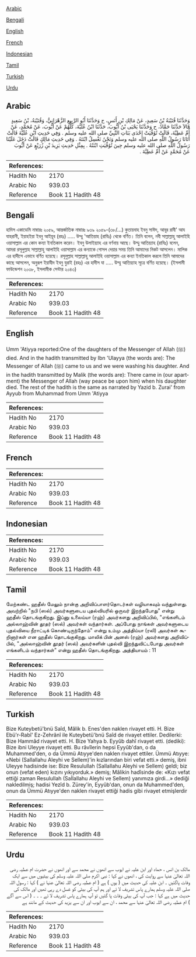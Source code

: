 [Arabic](#arabic)

[Bengali](#bengali)

[English](#english)

[French](#french)

[Indonesian](#indonesian)

[Tamil](#tamil)

[Turkish](#turkish)

[Urdu](#urdu)

## Arabic


<div dir="rtl" lang="ar" style={{fontSize:'larger',backgroundColor:'#f8f9fa',padding:20}}>
وَحَدَّثَنَا قُتَيْبَةُ بْنُ سَعِيدٍ، عَنْ مَالِكِ بْنِ أَنَسٍ، ح وَحَدَّثَنَا أَبُو الرَّبِيعِ الزَّهْرَانِيُّ، وَقُتَيْبَةُ، بْنُ سَعِيدٍ قَالاَ حَدَّثَنَا حَمَّادٌ، ح وَحَدَّثَنَا يَحْيَى بْنُ أَيُّوبَ، حَدَّثَنَا ابْنُ عُلَيَّةَ، كُلُّهُمْ عَنْ أَيُّوبَ، عَنْ مُحَمَّدٍ، عَنْ أُمِّ عَطِيَّةَ، قَالَتْ تُوُفِّيَتْ إِحْدَى بَنَاتِ النَّبِيِّ صلى الله عليه وسلم ‏.‏ وَفِي حَدِيثِ ابْنِ عُلَيَّةَ قَالَتْ أَتَانَا رَسُولُ اللَّهِ صلى الله عليه وسلم وَنَحْنُ نَغْسِلُ ابْنَتَهُ ‏.‏ وَفِي حَدِيثِ مَالِكٍ قَالَتْ دَخَلَ عَلَيْنَا رَسُولُ اللَّهِ صلى الله عليه وسلم حِينَ تُوُفِّيَتِ ابْنَتُهُ ‏.‏ بِمِثْلِ حَدِيثِ يَزِيدَ بْنِ زُرَيْعٍ عَنْ أَيُّوبَ عَنْ مُحَمَّدٍ عَنْ أُمِّ عَطِيَّةَ ‏.‏
</div>
<div style={{backgroundColor:'#f8f9fa',padding:20, marginBottom: 10}}><table> <thead> <tr> <th>References:</th> <th></th> </tr> </thead> <tbody><tr><td>Hadith No</td><td>2170</td></tr><tr><td>Arabic No</td><td>939.03</td></tr><tr><td>Reference</td><td>Book 11 Hadith 48</td></tr></tbody></table></div>

## Bengali


<div dir="ltr" lang="bn" style={{fontSize:'larger',backgroundColor:'#f8f9fa',padding:20}}>
হাদিস একাডেমি নাম্বারঃ ২০৫৯, আন্তর্জাতিক নাম্বারঃ ৯৩৯ ২০৫৯-(৩৮/...) কুতায়বাহ ইবনু সাঈদ, আবূর রাবী' আয যাহরানী, ইয়াহইয়া ইবনু আইয়ূব (রহঃ) ..... উম্মু 'আতিয়াহ (রাযিঃ) থেকে বর্ণিত। তিনি বলেন, নবী সাল্লাল্লাহু আলাইহি ওয়াসাল্লাম এর কোন কন্যা ইনতিকাল করেন। ইবনু উলাইয়্যাহ এর বর্ণনায় আছে। উম্মু আতিয়্যাহ (রাযিঃ) বলেন, আমরা রসূলুল্লাহ সাল্লাল্লাহু আলাইহি ওয়াসাল্লাম এর কন্যাকে গোসল দেয়ার সময় তিনি আমাদের নিকট আসলেন। মালিক এর হাদীসে এভাবে বর্ণিত হয়েছে। রসূলুল্লাহ সাল্লাল্লাহু আলাইহি ওয়াসাল্লাম এর কন্যা ইনতিকাল করলে তিনি আমাদের কাছে আসলেন, অনুরূপ ইয়াযীদ ইবনু যুরাই (রহঃ) এর হাদীস যা ..... উম্মু আতিয়্যাহ সূত্রে বর্ণিত হয়েছে। (ইসলামী ফাউন্ডেশন ২০৩৮, ইসলামীক সেন্টার ২০৪৩)
</div>
<div style={{backgroundColor:'#f8f9fa',padding:20, marginBottom: 10}}><table> <thead> <tr> <th>References:</th> <th></th> </tr> </thead> <tbody><tr><td>Hadith No</td><td>2170</td></tr><tr><td>Arabic No</td><td>939.03</td></tr><tr><td>Reference</td><td>Book 11 Hadith 48</td></tr></tbody></table></div>

## English


<div dir="ltr" lang="en" style={{fontSize:'larger',backgroundColor:'#f8f9fa',padding:20}}>
Umm 'Atiyya reported:One of the daughters of the Messenger of Allah (ﷺ) died. And in the hadith transmitted by Ibn 'Ulayya (the words are): The Messenger of Allah (ﷺ) came to us and we were washing his daughter. And in the hadith transmitted by Malik (the words are): There came in (our apartment) the Messenger of Allah (way peace be upon him) when his daughter died. The rest of the hadith is the same as narrated by Yazid b. Zurai' from Ayyub from Muhammad from Umm 'Atiyya
</div>
<div style={{backgroundColor:'#f8f9fa',padding:20, marginBottom: 10}}><table> <thead> <tr> <th>References:</th> <th></th> </tr> </thead> <tbody><tr><td>Hadith No</td><td>2170</td></tr><tr><td>Arabic No</td><td>939.03</td></tr><tr><td>Reference</td><td>Book 11 Hadith 48</td></tr></tbody></table></div>

## French


<div dir="ltr" lang="fr" style={{fontSize:'larger',backgroundColor:'#f8f9fa',padding:20}}>

</div>
<div style={{backgroundColor:'#f8f9fa',padding:20, marginBottom: 10}}><table> <thead> <tr> <th>References:</th> <th></th> </tr> </thead> <tbody><tr><td>Hadith No</td><td>2170</td></tr><tr><td>Arabic No</td><td>939.03</td></tr><tr><td>Reference</td><td>Book 11 Hadith 48</td></tr></tbody></table></div>

## Indonesian


<div dir="ltr" lang="id" style={{fontSize:'larger',backgroundColor:'#f8f9fa',padding:20}}>

</div>
<div style={{backgroundColor:'#f8f9fa',padding:20, marginBottom: 10}}><table> <thead> <tr> <th>References:</th> <th></th> </tr> </thead> <tbody><tr><td>Hadith No</td><td>2170</td></tr><tr><td>Arabic No</td><td>939.03</td></tr><tr><td>Reference</td><td>Book 11 Hadith 48</td></tr></tbody></table></div>

## Tamil


<div dir="ltr" lang="ta" style={{fontSize:'larger',backgroundColor:'#f8f9fa',padding:20}}>
மேற்கண்ட ஹதீஸ் மேலும் நான்கு அறிவிப்பாளர்தொடர்கள் வழியாகவும் வந்துள்ளது. அவற்றில் "நபி (ஸல்) அவர்களுடைய புதல்வியரில் ஒருவர் இறந்தபோது" என்று ஹதீஸ் தொடங்குகிறது. இப்னு உலைய்யா (ரஹ்) அவர்களது அறிவிப்பில், "எங்களிடம் அல்லாஹ்வின் தூதர் (ஸல்) அவர்கள் வந்தார்கள். அப்போது நாங்கள் அவர்களுடைய புதல்வியை நீராட்டிக் கொண்டிருந்தோம்" என்று உம்மு அத்திய்யா (ரலி) அவர்கள் கூறினார்கள் என ஹதீஸ் தொடங்குகிறது. மாலிக் பின் அனஸ் (ரஹ்) அவர்களது அறிவிப்பில், "அல்லாஹ்வின் தூதர் (ஸல்) அவர்களின் புதல்வி இறந்துவிட்டபோது அவர்கள் எங்களிடம் வந்தார்கள்" என்று ஹதீஸ் தொடங்குகிறது. அத்தியாயம் : 11
</div>
<div style={{backgroundColor:'#f8f9fa',padding:20, marginBottom: 10}}><table> <thead> <tr> <th>References:</th> <th></th> </tr> </thead> <tbody><tr><td>Hadith No</td><td>2170</td></tr><tr><td>Arabic No</td><td>939.03</td></tr><tr><td>Reference</td><td>Book 11 Hadith 48</td></tr></tbody></table></div>

## Turkish


<div dir="ltr" lang="tr" style={{fontSize:'larger',backgroundColor:'#f8f9fa',padding:20}}>
Bize Kuteybetü'bnü Saîd, Mâlik b. Enes'den naklen rivayet etti. H. Bize Ebü'r-Rabî' Ez-Zehrânî ile Kuteybetü'bnü Saîd de rivayet ettiler. Dedilerki: Bize Hammâd rivayet etti. H. Bize Yahya b. Eyyûb dahî rivayet etti. (dediki): Bize ibni Uleyye rivayet etti. Bu râvîlerin hepsi Eyyûb'dan, o da Muhammed'den, o da Ümmü Atıyye'den naklen rivayet ettiler. Ümmü Atıyye: «Nebi (Sallallahu Aleyhi ve Sellem)'in kızlarından biri vefat etti.» demiş, ibni Uleyye hadisinde ise: Bize Resulullah (Sallallahu Aleyhi ve Sellem) geldi; biz onun (vefat eden) kızını yıkıyorduk.» demiş; Mâlikin hadîsinde de: «Kızı vefat ettiği zaman Resulullah (Saİlallahu Aleyhi ve Sellem) yanımıza girdi...» dediği nakledilmiş; hadisi Yezîd b. Zürey'in, Eyyûb'dan, onun da Muhammed'den, onun da Ümmü Atıyye'den naklen rivayet ettiği hadis gibi rivayet etmişlerdir
</div>
<div style={{backgroundColor:'#f8f9fa',padding:20, marginBottom: 10}}><table> <thead> <tr> <th>References:</th> <th></th> </tr> </thead> <tbody><tr><td>Hadith No</td><td>2170</td></tr><tr><td>Arabic No</td><td>939.03</td></tr><tr><td>Reference</td><td>Book 11 Hadith 48</td></tr></tbody></table></div>

## Urdu


<div dir="rtl" lang="ur" style={{fontSize:'larger',backgroundColor:'#f8f9fa',padding:20}}>
مالک بن انس ، حماد اور ابن علیہ نے ایوب سے انھوں نے محمد سے اور انھوں نے حضرت ام عطیہ رضی اللہ تعالیٰ عنہا سے روایت کی ، انھوں نے کہا : نبی اکرم صلی اللہ علیہ وسلم کی بیٹیوں میں سے ایک وفات پاگئیں ۔ ابن علیہ کی حدیث میں ( یوں ) ہے ( ام عطیہ رضی اللہ تعالیٰ عنہا نے ) کہا : رسول اللہ صلی اللہ علیہ وسلم ہمارے پاس تشریف لا ئے اور ہم آپ کی بیٹی کو غسل دے رہی تھیں اور مالک کی حدیث میں ہے کہا : جب آپ کی بیٹی وفات پا گئیں تو آپ ہمارے پاس تشریف لا ئے ۔ ۔ ۔ ( اس سے آگے ) ام عطیہ رضی اللہ تعالیٰ عنہا سے محمد ، ان سے ایوب اور ان سے یزید کی حدیث کے مانند ہے
</div>
<div style={{backgroundColor:'#f8f9fa',padding:20, marginBottom: 10}}><table> <thead> <tr> <th>References:</th> <th></th> </tr> </thead> <tbody><tr><td>Hadith No</td><td>2170</td></tr><tr><td>Arabic No</td><td>939.03</td></tr><tr><td>Reference</td><td>Book 11 Hadith 48</td></tr></tbody></table></div>